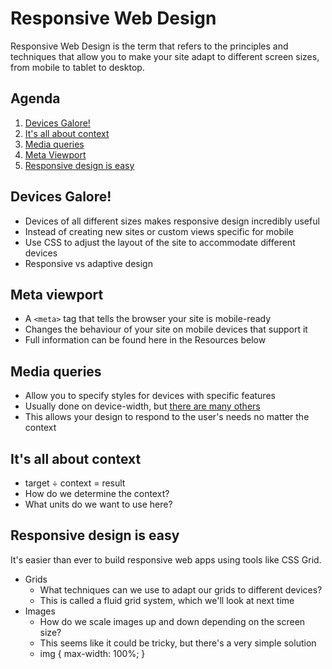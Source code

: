 # Responsive Web Design

Responsive Web Design is the term that refers to the principles and techniques
that allow you to make your site adapt to different screen sizes, from mobile to
tablet to desktop.


## Agenda
1. [Devices Galore!](#devices-galore)
2. [It's all about context](#it-s-all-about-context)
3. [Media queries](#media-queries)
4. [Meta Viewport](#meta-viewport)
5. [Responsive design is easy](#responsive-design-is-easy)


## Devices Galore!
- Devices of all different sizes makes responsive design incredibly useful
- Instead of creating new sites or custom views specific for mobile
- Use CSS to adjust the layout of the site to accommodate different devices
- Responsive vs adaptive design


## Meta viewport
- A `<meta>` tag that tells the browser your site is mobile-ready
- Changes the behaviour of your site on mobile devices that support it
- Full information can be found here in the Resources below


## Media queries
- Allow you to specify styles for devices with specific features
- Usually done on device-width, but [there are many others](https://developer.mozilla.org/en-US/docs/Web/Guide/CSS/Media_queries#Media_features)
- This allows your design to respond to the user's needs no matter the context


## It's all about context
- target ÷ context = result
- How do we determine the context?
- What units do we want to use here?


## Responsive design is easy

It's easier than ever to build responsive web apps using tools like CSS Grid.
- Grids
  - What techniques can we use to adapt our grids to different devices?
  - This is called a fluid grid system, which we'll look at next time
- Images
  - How do we scale images up and down depending on the screen size?
  - This seems like it could be tricky, but there's a very simple solution
  - img { max-width: 100%; }
